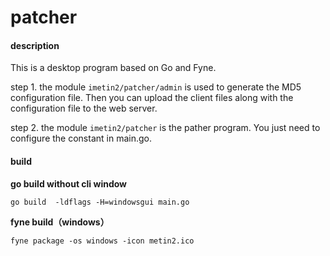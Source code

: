 # patcher

#### description

This is a desktop program based on Go and Fyne.

step 1.
the module `imetin2/patcher/admin` is used to generate the MD5 configuration file.
Then you can upload the client files along with the configuration file to the web server.

step 2.
the module `imetin2/patcher` is the pather program.
You just need to configure the constant in main.go.

#### build

**go build without cli window**

`go build  -ldflags -H=windowsgui main.go`

**fyne build（windows）**

`fyne package -os windows -icon metin2.ico`


